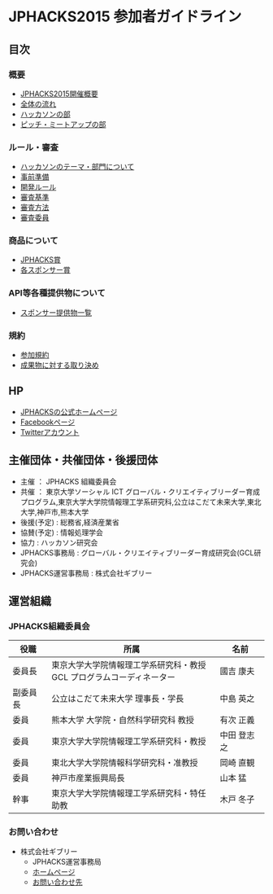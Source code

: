 # JPHACKS2015 参加者ガイドライン
## 目次
### 概要
- [JPHACKS2015開催概要](guidlines/abstract.md)
- [全体の流れ](guidlines/schedule.md)
- [ハッカソンの部](guidlines/hackathons.md)
- [ピッチ・ミートアップの部](guidlines/final.md)

### ルール・審査
- [ハッカソンのテーマ・部門について](guidlines/theme.md)
- [事前準備](guidlines/tools.md)
- [開発ルール](guidlines/rule.md)
- [審査基準](guidlines/criteria.md)
- [審査方法](guidlines/how-to-judge.md)
- [審査委員](guidlines/judges.md)

### 商品について
- [JPHACKS賞](guidlines/prize.md)
- [各スポンサー賞](guidlines/sponsorprize.md)

### API等各種提供物について
- [スポンサー提供物一覧](guidlines/offer.md)

### 規約
- [参加規約](guidlines/terms.md)
- [成果物に対する取り決め](guidlines/products.md)

## HP
- [JPHACKSの公式ホームページ](https://jphacks.com)
- [Facebookページ](https://facebook.com/jphacks)
- [Twitterアカウント](https://twitter.com/japanhacks)

## 主催団体・共催団体・後援団体
- 主催 ： JPHACKS 組織委員会
- 共催 ： 東京大学ソーシャル ICT グローバル・クリエイティブリーダー育成プログラム,東京大学大学院情報理工学系研究科,公立はこだて未来大学,東北大学,神戸市,熊本大学
- 後援(予定) : 総務省,経済産業省
- 協賛(予定) : 情報処理学会
- 協力 : ハッカソン研究会
- JPHACKS事務局 : グローバル・クリエイティブリーダー育成研究会(GCL研究会)
- JPHACKS運営事務局 : 株式会社ギブリー

## 運営組織
### JPHACKS組織委員会
|役職|所属|名前|
|---|---|---|
|委員長|東京大学大学院情報理工学系研究科・教授<br>GCL プログラムコーディネーター|國吉 康夫|
|副委員長|公立はこだて未来大学 理事長・学長|中島 英之|
|委員|熊本大学 大学院・自然科学研究科 教授|有次 正義|
|委員|東京大学大学院情報理工学系研究科・教授 |中田 登志之|
|委員|東北大学大学院情報科学研究科・准教授|岡崎 直観|
|委員|神戸市産業振興局長|山本 猛|
|幹事|東京大学大学院情報理工学系研究科・特任助教|木戸 冬子|

### お問い合わせ
- 株式会社ギブリー
  - JPHACKS運営事務局
  - [ホームページ](https://givery.co.jp)
  - [お問い合わせ先](https://givery.co.jp/contact/)
